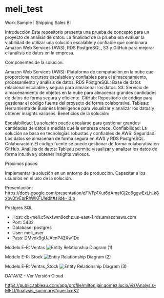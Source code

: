 # meli_test
Work Sample | Shipping Sales BI

Introducción
Este repositorio presenta una prueba de concepto para un proyecto de análisis de datos. La finalidad de la prueba era evaluar la viabilidad de utilizar una solución escalable y confiable que combinara Amazon Web Services (AWS), RDS PostgreSQL, S3 y GitHub para mejorar el análisis de datos en la empresa.

Componentes de la solución:

Amazon Web Services (AWS): Plataforma de computación en la nube que proporciona recursos escalables y confiables para el almacenamiento, procesamiento y análisis de datos.
RDS PostgreSQL: Base de datos relacional escalable y segura para almacenar los datos.
S3: Servicio de almacenamiento de objetos en la nube para almacenar grandes cantidades de datos de forma segura y eficiente.
GitHub: Repositorio de código para gestionar el código fuente del proyecto de forma colaborativa.
Tableau: Herramienta de Business Intelligence para visualizar y analizar los datos y obtener insights valiosos.
Beneficios de la solución:

Escalabilidad: La solución puede escalarse para gestionar grandes cantidades de datos a medida que la empresa crece.
Confiabilidad: La solución se basa en tecnologías robustas y confiables de AWS.
Seguridad: Los datos se almacenan de forma segura en AWS y RDS PostgreSQL.
Colaboración: El código fuente se puede gestionar de forma colaborativa en GitHub.
Análisis de datos: Tableau permite visualizar y analizar los datos de forma intuitiva y obtener insights valiosos.

Próximos pasos:

Implementar la solución en un entorno de producción.
Capacitar a los usuarios en el uso de la solución.

Presentación:
https://docs.google.com/presentation/d/1VFp1Xut6dAmafGj2o6ggwExLh_k8xbv0fvEprRhWKFU/edit#slide=id.p


Postgres SQL
- Host: db-meli.c5wxfwm9oxhz.us-east-1.rds.amazonaws.com
- Port: 5432
- Database: postgres
- User: meli_user
- Pass: DMvdk9gUJAenP42Xw1Dx

Modelo E-R: Ventas
![Entity Relationship Diagram (1)](https://user-images.githubusercontent.com/77754113/218520923-8bc3a7a5-06ec-4bc6-ab36-c8718237b7fd.jpg)

Modelo E-R: Stock
![Entity Relationship Diagram (2)](https://user-images.githubusercontent.com/77754113/218520868-dad7816f-55a1-4179-867d-a5ca4997b70f.jpg)

Modelo E-R: Ventas_Stock
![Entity Relationship Diagram (3)](https://user-images.githubusercontent.com/77754113/218579455-f7fbc0b9-c98d-445c-8d9a-38e641b033a7.jpg)


DATAVIZ - Ver Versión Cloud

https://public.tableau.com/app/profile/milton.jair.gomez.lucio/viz/Analysis-MELI/Analysis_summary#guest=n&2

